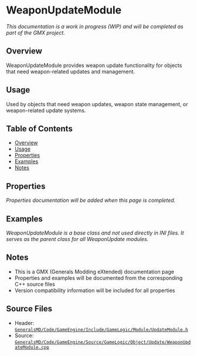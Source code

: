 # WeaponUpdateModule

*This documentation is a work in progress (WIP) and will be completed as part of the GMX project.*

## Overview

WeaponUpdateModule provides weapon update functionality for objects that need weapon-related updates and management.

## Usage

Used by objects that need weapon updates, weapon state management, or weapon-related update systems.

## Table of Contents

- [Overview](#overview)
- [Usage](#usage)
- [Properties](#properties)
- [Examples](#examples)
- [Notes](#notes)

## Properties

*Properties documentation will be added when this page is completed.*

## Examples
*WeaponUpdateModule is a base class and not used directly in INI files. It serves as the parent class for all WeaponUpdate modules.*

## Notes

- This is a GMX (Generals Modding eXtended) documentation page
- Properties and examples will be documented from the corresponding C++ source files
- Version compatibility information will be included for all properties

## Source Files

- Header: [`GeneralsMD/Code/GameEngine/Include/GameLogic/Module/UpdateModule.h`](../../GeneralsMD/Code/GameEngine/Include/GameLogic/Module/UpdateModule.h)
- Source: [`GeneralsMD/Code/GameEngine/Source/GameLogic/Object/Update/WeaponUpdateModule.cpp`](../../GeneralsMD/Code/GameEngine/Source/GameLogic/Object/Update/WeaponUpdateModule.cpp)
